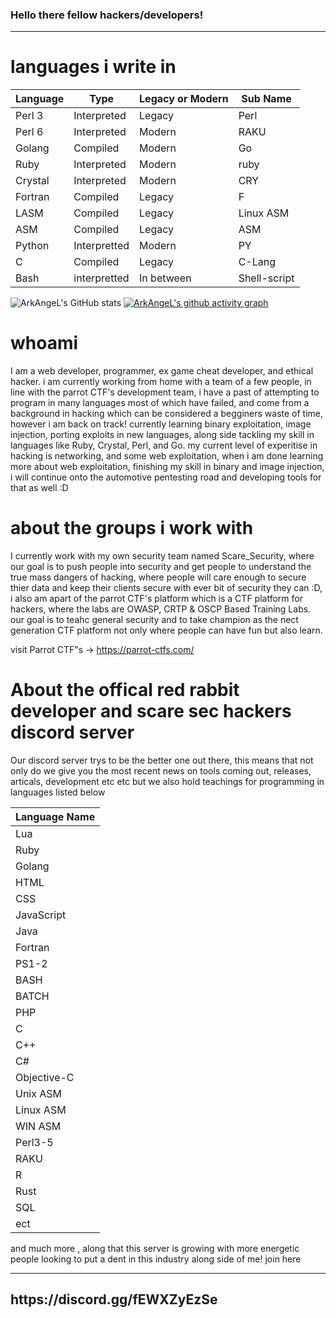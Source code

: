 ### Hello there fellow hackers/developers!

<hr>

# languages i write in 
| Language | Type          | Legacy or Modern |  Sub Name    |
| -------- | ------------- | ---------------- | ------------ |
| Perl 3   | Interpreted   |     Legacy       |    Perl      |
| Perl 6   | Interpreted   |     Modern       |    RAKU      |
| Golang   | Compiled      |     Modern       |    Go        |
| Ruby     | Interpreted   |     Modern       |    ruby      |
| Crystal  | Interpreted   |     Modern       |    CRY       |
| Fortran  | Compiled      |     Legacy       |     F        |
| LASM     | Compiled      |     Legacy       | Linux ASM    | 
| ASM      | Compiled      |     Legacy       |    ASM       |
| Python   | Interpretted  |     Modern       |    PY        |
| C        | Compiled      |     Legacy       |    C-Lang    |
| Bash     | interpretted  |     In between   | Shell-script |


![ArkAngeL's GitHub stats](https://github-readme-stats.vercel.app/api?username=ArkAngeL43&show_icons=true&theme=tokyonight)
[![ArkAngeL's github activity graph](https://activity-graph.herokuapp.com/graph?username=ArkAngeL43&theme=react-dark)](https://github.com/ArkAngeL43)

# whoami

I am a web developer, programmer, ex game cheat developer, and ethical hacker. i am currently working from home with a team of a few people, in line with the parrot CTF's development team, i have a past of attempting to program in many languages most of which have failed, and come from a background in hacking which can be considered a begginers waste of time, however i am back on track! currently learning binary exploitation, image injection, porting exploits in new languages, along side tackling my skill in languages like Ruby, Crystal, Perl, and Go. my current level of experitise in hacking is networking, and some web exploitation, when i am done learning more about web exploitation, finishing my skill in binary and image injection, i will continue onto the automotive pentesting road and developing tools for that as well :D 


# about the groups i work with

I currently work with my own security team named Scare_Security, where our goal is to push people into security and get people to understand the true mass dangers of hacking, where people will care enough to secure thier data and keep their clients secure with ever bit of security they can :D, i also am apart of the parrot CTF's platform which is a CTF platform for hackers, where the labs are OWASP, CRTP & OSCP Based Training Labs. our goal is to teahc general security and to take champion as the nect generation CTF platform not only where people can have fun but also learn. 

visit Parrot CTF"s -> https://parrot-ctfs.com/

# About the offical red rabbit developer and scare sec hackers discord server 

Our discord server trys to be the better one out there, this means that not only do we give you the most recent news on tools coming out, releases, articals, development etc etc but we also hold teachings for programming in languages listed below 

| Language Name |
| ------------- |
| Lua           |
| Ruby          |
| Golang        |
| HTML          |
| CSS           |
| JavaScript    |
| Java          |
| Fortran       |
| PS1-2         |
| BASH          |
| BATCH         |
| PHP           |
| C             |
| C++           |
| C#            |
| Objective-C   |
| Unix  ASM     |
| Linux ASM     |
| WIN   ASM     |
| Perl3-5       |
| RAKU          |
| R             | 
| Rust          |
| SQL           |
| ect           |

and much more , along that this server is growing with more energetic people looking to put a dent in this industry along side of me! join here

<hr>

<h2>https://discord.gg/fEWXZyEzSe</h2>
